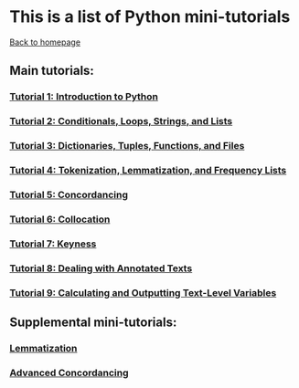 # This is a list of Python mini-tutorials
[Back to homepage](README.md)

## Main tutorials:

### [Tutorial 1: Introduction to Python](Python_Tutorial_1.md)

### [Tutorial 2: Conditionals, Loops, Strings, and Lists](Python_Tutorial_2.md)

### [Tutorial 3: Dictionaries, Tuples, Functions, and Files](Python_Tutorial_3.md)

### [Tutorial 4: Tokenization, Lemmatization, and Frequency Lists](Python_Tutorial_4.md)

### [Tutorial 5: Concordancing](Python_Tutorial_5.md)

### [Tutorial 6: Collocation](Python_Tutorial_6.md)

### [Tutorial 7: Keyness](Python_Tutorial_7.md)

### [Tutorial 8: Dealing with Annotated Texts](Python_Tutorial_8.md)

### [Tutorial 9: Calculating and Outputting Text-Level Variables](Python_Tutorial_9.md)

## Supplemental mini-tutorials:

### [Lemmatization](PySupp1_lemmatization.md)

### [Advanced Concordancing](PySupp2_Concord.md)
